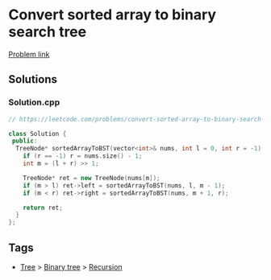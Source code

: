 # Convert sorted array to binary search tree

[Problem link](https://leetcode.com/problems/convert-sorted-array-to-binary-search-tree)

## Solutions


### Solution.cpp
```cpp
// https://leetcode.com/problems/convert-sorted-array-to-binary-search-tree

class Solution {
 public:
  TreeNode* sortedArrayToBST(vector<int>& nums, int l = 0, int r = -1) {
    if (r == -1) r = nums.size() - 1;
    int m = (l + r) >> 1;

    TreeNode* ret = new TreeNode(nums[m]);
    if (m > l) ret->left = sortedArrayToBST(nums, l, m - 1);
    if (m < r) ret->right = sortedArrayToBST(nums, m + 1, r);

    return ret;
  }
};
```
## Tags

* [Tree](/Collections/tree.md#tree) > [Binary tree](/Collections/tree.md#binary-tree) > [Recursion](/Collections/tree.md#recursion)
